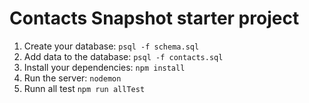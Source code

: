 # Contacts Snapshot starter project

1. Create your database: `psql -f schema.sql`
1. Add data to the database: `psql -f contacts.sql`
1. Install your dependencies: `npm install`
1. Run the server: `nodemon`
1. Runn all test `npm run allTest`
